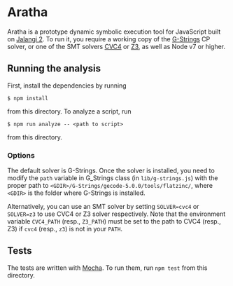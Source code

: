 # Aratha

Aratha is a prototype dynamic symbolic execution tool for JavaScript built on
[Jalangi 2](https://github.com/Samsung/jalangi2). To run it, you require
a working copy of the [G-Strings](https://bitbucket.org/robama/g-strings.git) CP
solver, or one of the SMT solvers [CVC4](http://cvc4.cs.stanford.edu/) or
[Z3](https://github.com/Z3Prover/z3), as well as Node v7 or higher.

## Running the analysis

First, install the dependencies by running
```
$ npm install
```
from this directory. To analyze a script, run
```
$ npm run analyze -- <path to script>
```
from this directory.

### Options

The default solver is G-Strings. Once the solver is installed, you need to 
modify the `path` variable in G_Strings class (in `lib/g-strings.js`) with the 
proper path to `<GDIR>/G-Strings/gecode-5.0.0/tools/flatzinc/`, where `<GDIR>`
is the folder where G-Strings is installed.

Alternatively, you can use an SMT solver by setting `SOLVER=cvc4` or `SOLVER=z3`
to use CVC4 or Z3 solver respectively. Note that the environment variable
`CVC4_PATH` (resp., `Z3_PATH`) must be set to the path to CVC4 (resp., Z3) if
`cvc4` (resp., `z3`) is not in your `PATH`.

## Tests

The tests are written with [Mocha](https://mochajs.org/). To run them, run
`npm test` from this directory.
